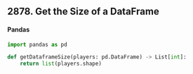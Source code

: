 ## 2878. Get the Size of a DataFrame

#### Pandas

```python
import pandas as pd

def getDataframeSize(players: pd.DataFrame) -> List[int]:
    return list(players.shape)
```